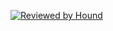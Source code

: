 [![Reviewed by Hound](https://img.shields.io/badge/Reviewed_by-Hound-8E64B0.svg)](https://houndci.com)
